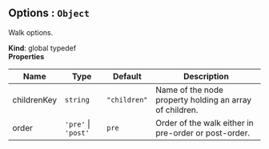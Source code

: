 <a name="Options"></a>

## Options : <code>Object</code>
Walk options.

**Kind**: global typedef  
**Properties**

| Name | Type | Default | Description |
| --- | --- | --- | --- |
| childrenKey | <code>string</code> | <code>&quot;children&quot;</code> | Name of the node property holding an array of children. |
| order | <code>&#x27;pre&#x27;</code> &#124; <code>&#x27;post&#x27;</code> | <code>pre</code> | Order of the walk either in pre-order or post-order. |

